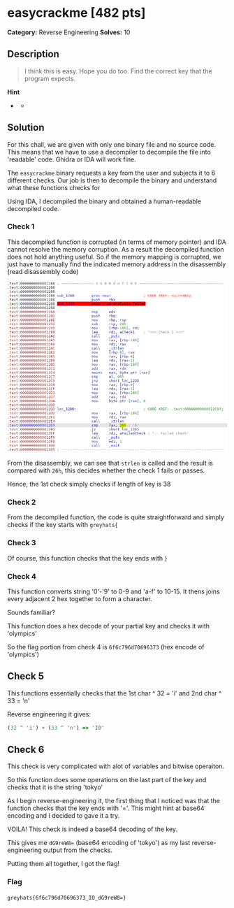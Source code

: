# easycrackme [482 pts]

**Category:** Reverse Engineering
**Solves:** 10

## Description
>I think this is easy. Hope you do too. Find the correct key that the program expects.

**Hint**
* -

## Solution

For this chall, we are given with only one binary file and no source code. This means that we have to use a decompiler to decompile the file into 'readable' code. Ghidra or IDA will work fine.

The `easycrackme` binary requests a key from the user and subjects it to 6 different checks. Our job is then to decompile the binary and understand what these functions checks for

Using IDA, I decompiled the binary and obtained a human-readable decompiled code. 

### Check 1
This decompiled function is corrupted (in terms of memory pointer) and IDA cannot resolve the memory corruption. As a result the decompiled function does not hold anything useful. So if the memory mapping is corrupted, we just have to manually find the indicated memory address in the disassembly (read disassembly code)

![snapshot](./ida_snapshot.png)

From the disassembly, we can see that `strlen` is called and the result is compared with `26h`, this decides whether the check 1 fails or passes.

Hence, the 1st check simply checks if length of key is 38

### Check 2
From the decompiled function, the code is quite straightforward and simply checks if the key starts with `greyhats{`

### Check 3
Of course, this function checks that the key ends with `}`

### Check 4
This function converts string '0'-'9' to 0-9 and 'a-f' to 10-15. It thens joins every adjacent 2 hex together to form a character.

Sounds familiar?

This function does a hex decode of your partial key and checks it with 'olympics'

So the flag portion from check 4 is `6f6c796d70696373` (hex encode of 'olympics')

## Check 5
This functions essentially checks that the 1st char ^ 32 = 'i' and 2nd char ^ 33 = 'n'

Reverse engineering it gives:
```js
(32 ^ 'i') + (33 ^ 'n') => 'I0'
```

## Check 6
This check is very complicated with alot of variables and bitwise operaiton. 

So this function does some operations on the last part of the key and checks that it is the string 'tokyo'

As I begin reverse-engineering it, the first thing that I noticed was that the function checks that the key ends with '='. This might hint at base64 encoding and I decided to gave it a try.

VOILA! This check is indeed a base64 decoding of the key.

This gives me `dG9reW8=` (base64 encoding of 'tokyo') as my last reverse-engineering output from the checks.

Putting them all together, I got the flag!

### Flag
`greyhats{6f6c796d70696373_IO_dG9reW8=}`